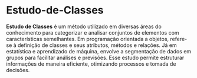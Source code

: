 # Estudo-de-Classes
 **Estudo de Classes** é um método utilizado em diversas áreas do conhecimento para categorizar e analisar conjuntos de elementos com características semelhantes. Em programação orientada a objetos, refere-se à definição de classes e seus atributos, métodos e relações. Já em estatística e aprendizado de máquina, envolve a segmentação de dados em grupos para facilitar análises e previsões. Esse estudo permite estruturar informações de maneira eficiente, otimizando processos e tomada de decisões.
